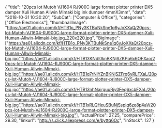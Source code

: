 {
	"title": "20pcs lot Mutoh VJ1604 RJ900C large format plotter printer DX5 damper Xuli Human Allwin Mimaki big ink dumper 4mmX3mm",
	"date": "2018-10-31 10:30:20",
	"SubCat": ["Computer & Office"],
	"categories": ["Office Electronics"],
	"thumbnailImage": "https://ae01.alicdn.com/kf/HTB1o_PNy3KTBuNkSne1q6yJoXXaQ/20pcs-lot-Mutoh-VJ1604-RJ900C-large-format-plotter-printer-DX5-damper-Xuli-Human-Allwin-Mimaki-big.jpg_220x220.jpg",
	"BigImage": ["https://ae01.alicdn.com/kf/HTB1o_PNy3KTBuNkSne1q6yJoXXaQ/20pcs-lot-Mutoh-VJ1604-RJ900C-large-format-plotter-printer-DX5-damper-Xuli-Human-Allwin-Mimaki-big.jpg","https://ae01.alicdn.com/kf/HTB13KNdl0knBKNjSZKPq6x6OFXao/20pcs-lot-Mutoh-VJ1604-RJ900C-large-format-plotter-printer-DX5-damper-Xuli-Human-Allwin-Mimaki-big.jpg","https://ae01.alicdn.com/kf/HTB1q7rNlYZnBKNjSZFrq6yRLFXaL/20pcs-lot-Mutoh-VJ1604-RJ900C-large-format-plotter-printer-DX5-damper-Xuli-Human-Allwin-Mimaki-big.jpg","https://ae01.alicdn.com/kf/HTB13nhNajrguuRjy0Feq6xcbFXaL/20pcs-lot-Mutoh-VJ1604-RJ900C-large-format-plotter-printer-DX5-damper-Xuli-Human-Allwin-Mimaki-big.jpg","https://ae01.alicdn.com/kf/HTB1xRLQHeuSBuNjSsplq6ze8pXaV/20pcs-lot-Mutoh-VJ1604-RJ900C-large-format-plotter-printer-DX5-damper-Xuli-Human-Allwin-Mimaki-big.jpg"],
	"actualPrice": 27.25,
	"comparePrice": 29.30,
	"linkurl": "http://s.click.aliexpress.com/e/byttq6Oc",
	"inStock": 127
}
